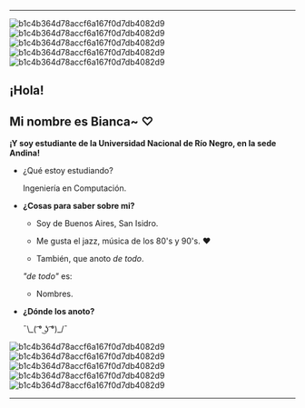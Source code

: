 ***
![b1c4b364d78accf6a167f0d7db4082d9](https://user-images.githubusercontent.com/105023635/167052478-eacb8593-3a2c-4381-8b45-3634a7ec9f00.gif)
![b1c4b364d78accf6a167f0d7db4082d9](https://user-images.githubusercontent.com/105023635/167052478-eacb8593-3a2c-4381-8b45-3634a7ec9f00.gif)
![b1c4b364d78accf6a167f0d7db4082d9](https://user-images.githubusercontent.com/105023635/167052478-eacb8593-3a2c-4381-8b45-3634a7ec9f00.gif)
![b1c4b364d78accf6a167f0d7db4082d9](https://user-images.githubusercontent.com/105023635/167052478-eacb8593-3a2c-4381-8b45-3634a7ec9f00.gif)
![b1c4b364d78accf6a167f0d7db4082d9](https://user-images.githubusercontent.com/105023635/167052478-eacb8593-3a2c-4381-8b45-3634a7ec9f00.gif)
## ¡Hola!

## Mi nombre es Bianca~ ♡

**¡Y soy estudiante de la Universidad Nacional de Río Negro, en la sede Andina!**
 
- ¿Qué estoy estudiando?

     Ingeniería en Computación.

- **¿Cosas para saber sobre mi?**
 
     - Soy de Buenos Aires, San Isidro.
     
     - Me gusta el jazz, música de los 80's y 90's. ❤️
     
     - También, que anoto *de todo*.

     *"de todo"* es:

     - Nombres. 

- **¿Dónde los anoto?**

     ¯\\\_( ͡° ͜ʖ ͡°)_/¯
   


![b1c4b364d78accf6a167f0d7db4082d9](https://user-images.githubusercontent.com/105023635/167052478-eacb8593-3a2c-4381-8b45-3634a7ec9f00.gif)
![b1c4b364d78accf6a167f0d7db4082d9](https://user-images.githubusercontent.com/105023635/167052478-eacb8593-3a2c-4381-8b45-3634a7ec9f00.gif)
![b1c4b364d78accf6a167f0d7db4082d9](https://user-images.githubusercontent.com/105023635/167052478-eacb8593-3a2c-4381-8b45-3634a7ec9f00.gif)
![b1c4b364d78accf6a167f0d7db4082d9](https://user-images.githubusercontent.com/105023635/167052478-eacb8593-3a2c-4381-8b45-3634a7ec9f00.gif)
![b1c4b364d78accf6a167f0d7db4082d9](https://user-images.githubusercontent.com/105023635/167052478-eacb8593-3a2c-4381-8b45-3634a7ec9f00.gif)
***
